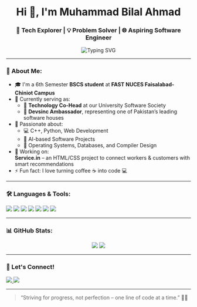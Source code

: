 <h1 align="center">Hi 👋, I'm Muhammad Bilal Ahmad</h1>
<h3 align="center">🚀 Tech Explorer | 💡 Problem Solver | 🌐 Aspiring Software Engineer</h3>

<p align="center">
  <img src="https://readme-typing-svg.demolab.com?font=Fira+Code&pause=1000&center=true&vCenter=true&width=435&lines=Welcome+to+my+GitHub+Universe!;I+love+coding+%26+learning;Let's+build+something+amazing+together!" alt="Typing SVG" />
</p>

---

### 💫 About Me:
- 🎓 I'm a 6th Semester **BSCS student** at **FAST NUCES Faisalabad-Chiniot Campus**
- 🌟 Currently serving as:
  - 🚀 **Technology Co-Head** at our University Software Society
  - 💼 **Devsinc Ambassador**, representing one of Pakistan’s leading software houses
- 🧠 Passionate about:
  - 💻 C++, Python, Web Development
  - 🤖 AI-based Software Projects
  - 🔐 Operating Systems, Databases, and Compiler Design
- 🔭 Working on:  
  **Service.in** – an HTML/CSS project to connect workers & customers with smart recommendations
- ⚡ Fun fact: I love turning coffee ☕ into code 💻

---

### 🛠️ Languages & Tools:
<p align="left">
  <img src="https://img.shields.io/badge/C++-00599C?style=for-the-badge&logo=c%2B%2B&logoColor=white" />
  <img src="https://img.shields.io/badge/Python-FFD43B?style=for-the-badge&logo=python&logoColor=blue" />
  <img src="https://img.shields.io/badge/HTML5-E34F26?style=for-the-badge&logo=html5&logoColor=white" />
  <img src="https://img.shields.io/badge/CSS3-1572B6?style=for-the-badge&logo=css3&logoColor=white" />
  <img src="https://img.shields.io/badge/JavaScript-F7DF1E?style=for-the-badge&logo=javascript&logoColor=black" />
  <img src="https://img.shields.io/badge/React-61DAFB?style=for-the-badge&logo=react&logoColor=black" />
  <img src="https://img.shields.io/badge/MySQL-00000F?style=for-the-badge&logo=mysql&logoColor=white" />
</p>

---

### 📊 GitHub Stats:
<p align="center">
  <img src="https://github-readme-stats.vercel.app/api?username=bilaldhilon&show_icons=true&theme=tokyonight" />
  <img src="https://github-readme-streak-stats.herokuapp.com/?user=bilaldhilon&theme=tokyonight" />
</p>

---

### 🔗 Let's Connect!
<p>
  <a href="https://www.linkedin.com/in/your-linkedin/" target="_blank">
    <img src="https://img.shields.io/badge/LinkedIn-blue?style=for-the-badge&logo=linkedin&logoColor=white" />
  </a>
  <a href="mailto:m.bilal9806@gmail.com" target="_blank">
    <img src="https://img.shields.io/badge/Gmail-red?style=for-the-badge&logo=gmail&logoColor=white" />
  </a>
</p>

---

> “Striving for progress, not perfection – one line of code at a time.” 👨‍💻

